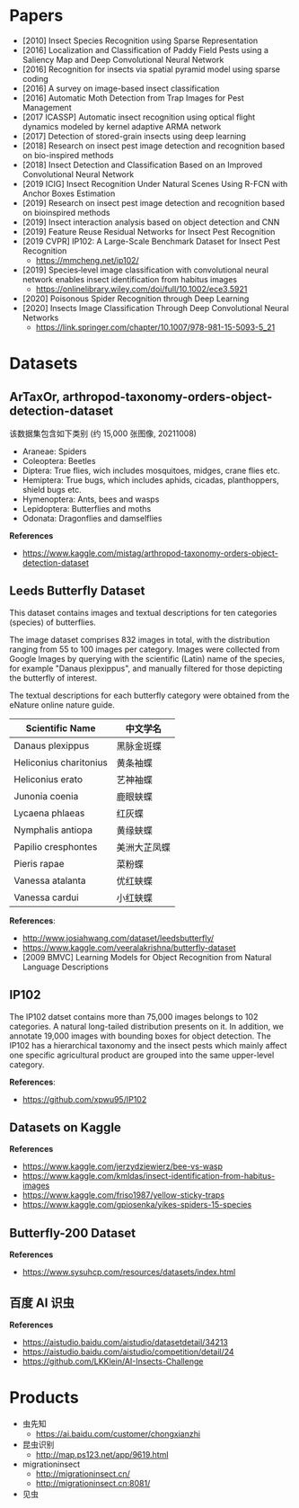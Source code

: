 # Papers
- [2010] Insect Species Recognition using Sparse Representation
- [2016] Localization and Classification of Paddy Field Pests using a Saliency Map and Deep Convolutional Neural Network
- [2016] Recognition for insects via spatial pyramid model using sparse coding
- [2016] A survey on image-based insect classification
- [2016] Automatic Moth Detection from Trap Images for Pest Management
- [2017 ICASSP] Automatic insect recognition using optical flight dynamics modeled by kernel adaptive ARMA network
- [2017] Detection of stored-grain insects using deep learning
- [2018] Research on insect pest image detection and recognition based on bio-inspired methods
- [2018] Insect Detection and Classification Based on an Improved Convolutional Neural Network
- [2019 ICIG] Insect Recognition Under Natural Scenes Using R-FCN with Anchor Boxes Estimation
- [2019] Research on insect pest image detection and recognition based on bioinspired methods
- [2019] Insect interaction analysis based on object detection and CNN
- [2019] Feature Reuse Residual Networks for Insect Pest Recognition
- [2019 CVPR] IP102: A Large-Scale Benchmark Dataset for Insect Pest Recognition
    - https://mmcheng.net/ip102/
- [2019] Species‐level image classification with convolutional neural network enables insect identification from habitus images
    - https://onlinelibrary.wiley.com/doi/full/10.1002/ece3.5921
- [2020] Poisonous Spider Recognition through Deep Learning
- [2020] Insects Image Classification Through Deep Convolutional Neural Networks
    - https://link.springer.com/chapter/10.1007/978-981-15-5093-5_21


# Datasets

## ArTaxOr, arthropod-taxonomy-orders-object-detection-dataset
该数据集包含如下类别 (约 15,000 张图像, 20211008)
- Araneae: Spiders
- Coleoptera: Beetles
- Diptera: True flies, wich includes mosquitoes, midges, crane flies etc.
- Hemiptera: True bugs, which includes aphids, cicadas, planthoppers, shield bugs etc.
- Hymenoptera: Ants, bees and wasps
- Lepidoptera: Butterflies and moths
- Odonata: Dragonflies and damselflies

**References**
- https://www.kaggle.com/mistag/arthropod-taxonomy-orders-object-detection-dataset

## Leeds Butterfly Dataset
This dataset contains images and textual descriptions for ten categories (species) of butterflies.

The image dataset comprises 832 images in total, with the distribution ranging from 55 to 100 images per category. Images were collected from Google Images by querying with the scientific (Latin) name of the species, for example "Danaus plexippus", and manually filtered for those depicting the butterfly of interest.

The textual descriptions for each butterfly category were obtained from the eNature online nature guide.

Scientific Name         | 中文学名
------------------------|-------------
Danaus plexippus        | 黑脉金斑蝶
Heliconius charitonius  | 黄条袖蝶
Heliconius erato        | 艺神袖蝶
Junonia coenia          | 鹿眼蛱蝶
Lycaena phlaeas         | 红灰蝶
Nymphalis antiopa       | 黄缘蛱蝶
Papilio cresphontes     | 美洲大芷凤蝶
Pieris rapae            | 菜粉蝶
Vanessa atalanta        | 优红蛱蝶
Vanessa cardui          | 小红蛱蝶

**References**:
- http://www.josiahwang.com/dataset/leedsbutterfly/
- https://www.kaggle.com/veeralakrishna/butterfly-dataset
- [2009 BMVC] Learning Models for Object Recognition from Natural Language Descriptions

## IP102
The IP102 datset contains more than 75,000 images belongs to 102 categories. A natural long-tailed distribution presents on it. In addition, we annotate 19,000 images with bounding boxes for object detection. The IP102 has a hierarchical taxonomy and the insect pests which mainly affect one specific agricultural product are grouped into the same upper-level category.

**References**:
- https://github.com/xpwu95/IP102


## Datasets on Kaggle
**References**
- https://www.kaggle.com/jerzydziewierz/bee-vs-wasp
- https://www.kaggle.com/kmldas/insect-identification-from-habitus-images
- https://www.kaggle.com/friso1987/yellow-sticky-traps
- https://www.kaggle.com/gpiosenka/yikes-spiders-15-species

## Butterfly-200 Dataset
**References**
- https://www.sysuhcp.com/resources/datasets/index.html


## 百度 AI 识虫
**References**
- https://aistudio.baidu.com/aistudio/datasetdetail/34213
- https://aistudio.baidu.com/aistudio/competition/detail/24
- https://github.com/LKKlein/AI-Insects-Challenge


# Products
- 虫先知
    - https://ai.baidu.com/customer/chongxianzhi
- 昆虫识别
    - http://map.ps123.net/app/9619.html
- migrationinsect
    - http://migrationinsect.cn/
    - http://migrationinsect.cn:8081/
- 见虫
